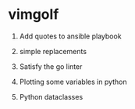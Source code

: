# vimgolf


1) Add quotes to ansible playbook


2) simple replacements

3) Satisfy the go linter



4) Plotting some variables in python


5) Python dataclasses



